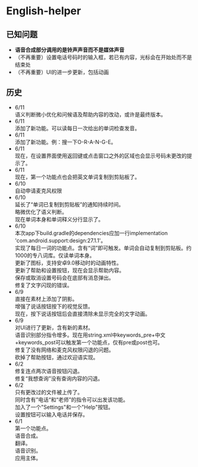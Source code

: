 ﻿# English-helper
## 已知问题
* **语音合成部分调用的是铃声声音而不是媒体声音**  
* （不再重要）设置电话号码时的输入框，若已有内容，光标会在开始处而不是结束处  
* （不再重要）UI的进一步更新，包括动画  
## 历史  
* 6/11  
语义判断微小优化和问候语及帮助内容的改动，或许是最终版本。  
* 6/11  
添加了新功能。可以读每日一次给出的单词检查发音。  
* 6/11  
添加了新功能。例：搜一下O-R-A-N-G-E。  
* 6/11  
现在，在设置界面使用返回键或点击窗口之外的区域也会显示号码未更改的提示了。  
* 6/11  
现在，第一个功能点也会把英文单词复制到剪贴板了。  
* 6/10  
自动申请麦克风权限  
* 6/10  
延长了“单词已复制到剪贴板”的通知持续时间。  
略微优化了语义判断。  
现在单词本身和单词释义分行显示了。  
* 6/10  
本次app下build.gradle的dependencies应加一行implementation 'com.android.support:design:27.1.1'。  
实现了每日一词的功能点。含有“词”即可触发。单词会自动复制到剪贴板。约1000的专八词库。仅读单词本身。  
更新了图标，支持安卓9.0移动时的动画特性。  
更新了帮助和设置按钮，现在会显示帮助内容。  
保存或取消设置号码会在底部有消息弹出。  
修复了文字闪现的错误。  
* 6/9  
直接在素材上添加了阴影。  
增强了说话按钮按下的视觉反馈。  
现在，按下说话按钮后会直接清除未显示完全的文字动画。  
* 6/9  
对UI进行了更新，含有新的素材。  
语音识别部分指令增多。现在用string.xml中keywords_pre+中文+keywords_post可以触发第一个功能点，仅有pre或post也可。  
修复了没有网络和麦克风权限闪退的问题。  
砍掉了帮助按钮，通过欢迎语实现。  
* 6/2  
修复连点两次语音按钮闪退。  
修复“我想查询”没有查询内容的闪退。  
* 6/2  
只有更改过的文件被上传了。  
同时含有”电话“和“老师”的指令可以出发该功能。  
加入了一个"Settings"和一个"Help"按钮。  
设置按钮可以输入电话并保存。  
* 6/1  
第一个功能点。  
语音合成。  
翻译。  
语音识别。  
应用主体。  
